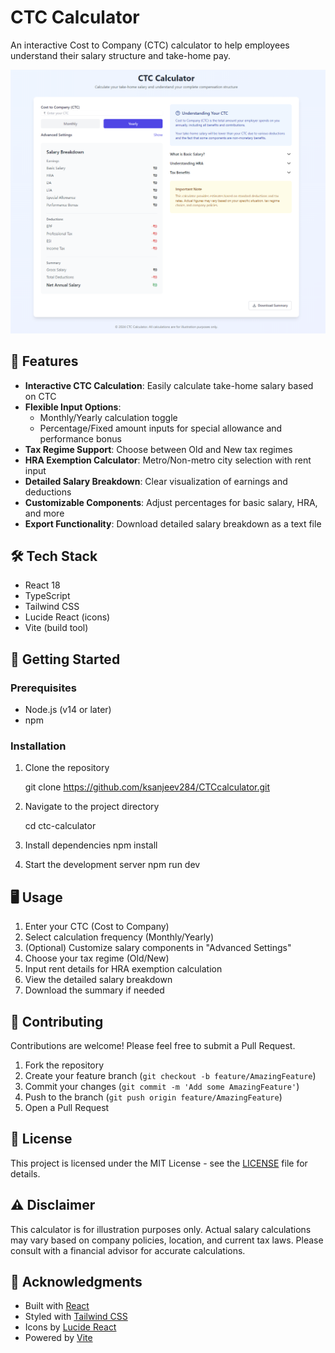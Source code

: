 # CTC Calculator

An interactive Cost to Company (CTC) calculator to help employees understand their salary structure and take-home pay.

![CTC Calculator Screenshot](screenshot.png)

## 🚀 Features

- **Interactive CTC Calculation**: Easily calculate take-home salary based on CTC
- **Flexible Input Options**: 
  - Monthly/Yearly calculation toggle
  - Percentage/Fixed amount inputs for special allowance and performance bonus
- **Tax Regime Support**: Choose between Old and New tax regimes
- **HRA Exemption Calculator**: Metro/Non-metro city selection with rent input
- **Detailed Salary Breakdown**: Clear visualization of earnings and deductions
- **Customizable Components**: Adjust percentages for basic salary, HRA, and more
- **Export Functionality**: Download detailed salary breakdown as a text file

## 🛠️ Tech Stack

- React 18
- TypeScript
- Tailwind CSS
- Lucide React (icons)
- Vite (build tool)

## 🏁 Getting Started

### Prerequisites

- Node.js (v14 or later)
- npm

### Installation

1. Clone the repository
   
   git clone https://github.com/ksanjeev284/CTCcalculator.git
   
2. Navigate to the project directory
   
    cd ctc-calculator
   
3. Install dependencies
   npm install

4. Start the development server
   npm run dev


## 🖥️ Usage

1. Enter your CTC (Cost to Company)
2. Select calculation frequency (Monthly/Yearly)
3. (Optional) Customize salary components in "Advanced Settings"
4. Choose your tax regime (Old/New)
5. Input rent details for HRA exemption calculation
6. View the detailed salary breakdown
7. Download the summary if needed

## 🤝 Contributing

Contributions are welcome! Please feel free to submit a Pull Request.

1. Fork the repository
2. Create your feature branch (`git checkout -b feature/AmazingFeature`)
3. Commit your changes (`git commit -m 'Add some AmazingFeature'`)
4. Push to the branch (`git push origin feature/AmazingFeature`)
5. Open a Pull Request

## 📄 License

This project is licensed under the MIT License - see the [LICENSE](LICENSE) file for details.

## ⚠️ Disclaimer

This calculator is for illustration purposes only. Actual salary calculations may vary based on company policies, location, and current tax laws. Please consult with a financial advisor for accurate calculations.

## 🙏 Acknowledgments

- Built with [React](https://reactjs.org/)
- Styled with [Tailwind CSS](https://tailwindcss.com/)
- Icons by [Lucide React](https://lucide.dev/)
- Powered by [Vite](https://vitejs.dev/)

   


